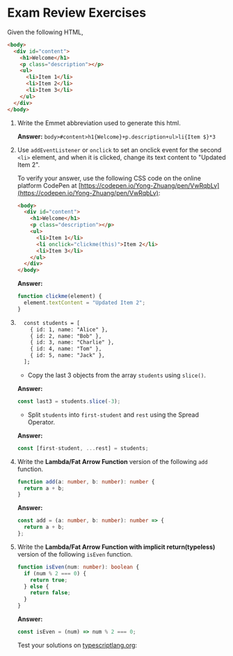 # Exam Review Exercises

Given the following HTML,

```html
<body>
  <div id="content">
    <h1>Welcome</h1>
    <p class="description"></p>
    <ul>
      <li>Item 1</li>
      <li>Item 2</li>
      <li>Item 3</li>
    </ul>
  </div>
</body>
```

1. Write the Emmet abbreviation used to generate this html.

   **Answer:** `body>#content>h1{Welcome}+p.description+ul>li{Item $}*3`

2. Use `addEventListener` or `onclick` to set an onclick event for the second `<li>` element, and when it is clicked, change its text content to "Updated Item 2".

   To verify your answer, use the following CSS code on the online platform CodePen at [https://codepen.io/Yong-Zhuang/pen/VwRqbLv](https://codepen.io/Yong-Zhuang/pen/VwRqbLv):

   ```html
   <body>
     <div id="content">
       <h1>Welcome</h1>
       <p class="description"></p>
       <ul>
         <li>Item 1</li>
         <li onclick="clickme(this)">Item 2</li>
         <li>Item 3</li>
       </ul>
     </div>
   </body>
   ```

   **Answer:**

   ```javascript
   function clickme(element) {
     element.textContent = "Updated Item 2";
   }
   ```

3. ```HTML
     const students = [
       { id: 1, name: "Alice" },
       { id: 2, name: "Bob" },
       { id: 3, name: "Charlie" },
       { id: 4, name: "Tom" },
       { id: 5, name: "Jack" },
     ];
   ```

   - Copy the last 3 objects from the array `students` using `slice()`.

   **Answer:**

   ```javascript
   const last3 = students.slice(-3);
   ```

   - Split `students` into `first-student` and `rest` using the Spread Operator.

   **Answer:**

   ```javascript
   const [first-student, ...rest] = students;
   ```

4. Write the **Lambda/Fat Arrow Function** version of the following `add` function.

   ```typescript
   function add(a: number, b: number): number {
     return a + b;
   }
   ```

   **Answer:**

   ```typescript
   const add = (a: number, b: number): number => {
     return a + b;
   };
   ```

5. Write the **Lambda/Fat Arrow Function with implicit return(typeless)** version of the following `isEven` function.

   ```typescript
   function isEven(num: number): boolean {
     if (num % 2 === 0) {
       return true;
     } else {
       return false;
     }
   }
   ```

   **Answer:**

   ```typescript
   const isEven = (num) => num % 2 === 0;
   ```

   Test your solutions on [typescriptlang.org](https://www.typescriptlang.org/play?#code/Q):
